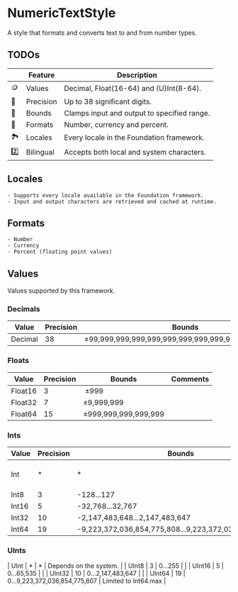 # NumericTextStyle

A style that formats and converts text to and from number types.

## TODOs

|   | Feature | Description |
|---|---------|-------------|
| :coin: | Values | Decimal, Float(16-64) and (U)Int(8-64). |
| :bow_and_arrow: | Precision | Up to 38 significant digits. |
| :bricks: | Bounds | Clamps input and output to specified range. |
| :art: | Formats | Number, currency and percent. |
| :national_park: | Locales | Every locale in the Foundation framework. |
| :two: | Bilingual | Accepts both local and system characters. |

## Locales

    - Supports every locale available in the Foundation framework.
    - Input and output characters are retrieved and cached at runtime.

## Formats

    - Number
    - Currency
    - Percent (floating point values)

## Values

Values supported by this framework.

### Decimals

| Value | Precision | Bounds | Comments |
|-------|-----------|--------|----------|
| Decimal | 38 | ±99,999,999,999,999,999,999,999,999,999,999,999,999 | |

### Floats

| Value | Precision | Bounds | Comments |
|-------|-----------|--------|----------|
| Float16 |  3 | ±999 | |
| Float32 |  7 | ±9,999,999 | |
| Float64 | 15 | ±999,999,999,999,999 | |

### Ints

| Value | Precision | Bounds | Comments |
|-------|-----------|--------|----------|
| Int   | \* | \* | Depends on the system. |
| Int8  |  3 | -128...127 | |
| Int16 |  5 | -32,768...32,767 | |
| Int32 | 10 | -2,147,483,648...2,147,483,647 | |
| Int64 | 19 | -9,223,372,036,854,775,808...9,223,372,036,854,775,807 | |

### UInts

| UInt   | \* | \* | Depends on the system. |
| UInt8  |  3 | 0...255 | |
| UInt16 |  5 | 0...65,535 | |
| UInt32 | 10 | 0...2,147,483,647 | |
| UInt64 | 19 | 0...9,223,372,036,854,775,807 | Limited to Int64.max |
